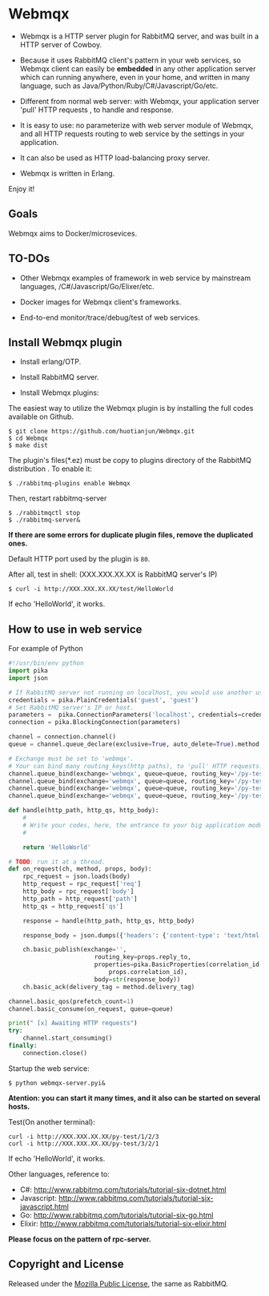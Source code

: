 Webmqx
======

- Webmqx is a HTTP server plugin for RabbitMQ server, and was built in a HTTP server of Cowboy. 

- Because it uses RabbitMQ client's pattern in your web services, so Webmqx client can easily be **embedded** in any other application server which can running anywhere, even in your home, and written in many language, such as Java/Python/Ruby/C#/Javascript/Go/etc. 

- Different from normal web server: with Webmqx, your application server 'pull' HTTP requests , to handle and response.

- It is easy to use: no parameterize with web server module of Webmqx,  and all HTTP requests routing to web service by the settings in your application.

- It can also be used as HTTP load-balancing proxy server.

- Webmqx is written in Erlang.

Enjoy it!

Goals
-----

Webmqx aims to Docker/microsevices. 

TO-DOs
------

- Other Webmqx examples of framework in web service by mainstream languages, /C#/Javascript/Go/Elixer/etc.

- Docker images for Webmqx client's frameworks.

- End-to-end monitor/trace/debug/test of web services.


Install Webmqx plugin
---------------------

 *  Install erlang/OTP.

 *  Install RabbitMQ server.

 *  Install Webmqx plugins:

The easiest	way	to utilize the Webmqx plugin is by installing the full codes available on Github.
```
$ git clone https://github.com/huotianjun/Webmqx.git
$ cd Webmqx
$ make dist
```
The plugin's files(*.ez) must be copy to plugins directory of the RabbitMQ distribution . 
To enable it:

```
$ ./rabbitmq-plugins enable Webmqx
```

Then, restart rabbitmq-server
```
$ ./rabbitmqctl stop
$ ./rabbitmq-server&
```
**If there are some errors for duplicate plugin files, remove the duplicated ones.**

Default HTTP port used by the plugin is `80`.

After all, test in shell: (XXX.XXX.XX.XX is RabbitMQ server's IP)
```
$ curl -i http://XXX.XXX.XX.XX/test/HelloWorld
```
If echo 'HelloWorld', it works.

How to use in web service
-------------------------

For example of Python 

```Python
#!/usr/bin/env python
import pika
import json

# If RabbitMQ server not running on localhost, you would use another user, but not 'guest'.
credentials = pika.PlainCredentials('guest', 'guest')
# Set RabbitMQ server's IP or host.
parameters =  pika.ConnectionParameters('localhost', credentials=credentials)
connection = pika.BlockingConnection(parameters)

channel = connection.channel()
queue = channel.queue_declare(exclusive=True, auto_delete=True).method.queue

# Exchange must be set to 'webmqx'.
# Your can bind many routing_keys(http paths), to 'pull' HTTP requests.
channel.queue_bind(exchange='webmqx', queue=queue, routing_key='/py-test/1')
channel.queue_bind(exchange='webmqx', queue=queue, routing_key='/py-test/1/2')
channel.queue_bind(exchange='webmqx', queue=queue, routing_key='/py-test/1/2/3')
channel.queue_bind(exchange='webmqx', queue=queue, routing_key='/py-test/3/2/1')

def handle(http_path, http_qs, http_body):
    #
    # Write your codes, here, the entrance to your big application modules.
    #

    return 'HelloWorld' 

# TODO: run it at a thread.
def on_request(ch, method, props, body):
    rpc_request = json.loads(body)
    http_request = rpc_request['req']
    http_body = rpc_request['body']
    http_path = http_request['path']
    http_qs = http_request['qs']

    response = handle(http_path, http_qs, http_body)

    response_body = json.dumps({'headers': {'content-type': 'text/html'}, 'body': response}, sort_keys=True)

    ch.basic_publish(exchange='',
                        routing_key=props.reply_to,
                        properties=pika.BasicProperties(correlation_id = \
                            props.correlation_id),
                        body=str(response_body))
    ch.basic_ack(delivery_tag = method.delivery_tag)

channel.basic_qos(prefetch_count=1)
channel.basic_consume(on_request, queue=queue)

print(" [x] Awaiting HTTP requests")
try:
    channel.start_consuming()
finally:
    connection.close()

```

Startup the web service:
```
$ python webmqx-server.pyi&
```
**Atention: you can start it many times, and it also can be started on several hosts.** 

Test(On another terminal):
```
curl -i http://XXX.XXX.XX.XX/py-test/1/2/3
curl -i http://XXX.XXX.XX.XX/py-test/3/2/1
```
If echo 'HelloWorld', it works.


Other languages, reference to:

- C#: http://www.rabbitmq.com/tutorials/tutorial-six-dotnet.html
- Javascript: http://www.rabbitmq.com/tutorials/tutorial-six-javascript.html
- Go: http://www.rabbitmq.com/tutorials/tutorial-six-go.html
- Elixir: http://www.rabbitmq.com/tutorials/tutorial-six-elixir.html

**Please focus on the pattern of rpc-server.**

## Copyright and License

Released under the [Mozilla Public License](http://www.rabbitmq.com/mpl.html),
the same as RabbitMQ.
